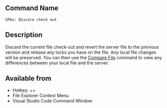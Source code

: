 
## Command Name
`SPGo: Discare check out`

## Description
Discard the current file check-out and revert the server file to the previous version and release any locks you have on the file. Any local file changes will be preserved. You can then use the [Compare File](https://github.com/readysitego/spgo/wiki/Compare-With-Server) command to view any differences between your local file and the server. 

## Available from
* Hotkey: <alt>+<shift>+<c>
* File Explorer Context Menu
* Visual Studio Code Command Window